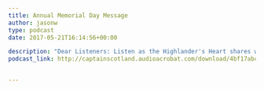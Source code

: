 ```yaml
---
title: Annual Memorial Day Message
author: jasonw
type: podcast
date: 2017-05-21T16:14:56+00:00

description: "Dear Listeners: Listen as the Highlander's Heart shares with you his annual Memorial Day message."
podcast_link: http://captainscotland.audioacrobat.com/download/4bf17abc-e395-7849-7198-1d697ea9d5d8.mp3


---
```

